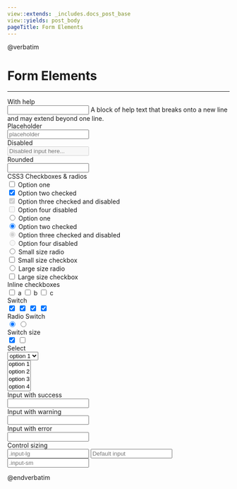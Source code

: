 ```yaml
---
view::extends: _includes.docs_post_base
view::yields: post_body
pageTitle: Form Elements
---
```

@verbatim
# Form Elements
----------

<form class="form-horizontal" method="get">
<div class="form-group">
  <label class="col-sm-4 control-label">With help</label>
  <div class="col-sm-8">
    <input type="text" class="form-control">
    <span class="help-block m-b-none">A block of help text that breaks onto a new line and may extend beyond one line.</span>
  </div>
</div>
<div class="line line-dashed b-b line-lg pull-in"></div>
<div class="form-group">
  <label class="col-sm-4 control-label">Placeholder</label>
  <div class="col-sm-8">
    <input type="text" class="form-control" placeholder="placeholder">
  </div>
</div>
<div class="line line-dashed b-b line-lg pull-in"></div>
<div class="form-group">
  <label class="col-sm-4 control-label">Disabled</label>
  <div class="col-sm-8">
    <input class="form-control" type="text" placeholder="Disabled input here..." disabled="">
  </div>
</div>
<div class="line line-dashed b-b line-lg pull-in"></div>
<div class="form-group">
  <label class="col-sm-4 control-label">Rounded</label>
  <div class="col-sm-8">
    <input type="text" class="form-control rounded">                        
  </div>
</div>
<div class="line line-dashed b-b line-lg pull-in"></div>
<div class="form-group">
  <label class="col-sm-4 control-label">CSS3 Checkboxes &amp; radios</label>
  <div class="col-sm-8">
    <div class="checkbox">
      <label class="i-checks">
        <input type="checkbox" value="">
        <i></i>
        Option one
      </label>
    </div>
    <div class="checkbox">
      <label class="i-checks">
        <input type="checkbox" checked="" value="">
        <i></i>
        Option two checked
      </label>
    </div>
    <div class="checkbox">
      <label class="i-checks">
        <input type="checkbox" checked="" disabled="" value="">
        <i></i>
        Option three checked and disabled
      </label>
    </div>
    <div class="checkbox">
      <label class="i-checks">
        <input type="checkbox" disabled="" value="">
        <i></i>
        Option four disabled
      </label>
    </div>
    <div class="radio">
      <label class="i-checks">
        <input type="radio" name="a" value="option1">
        <i></i>
        Option one
      </label>
    </div>
    <div class="radio">
      <label class="i-checks">
        <input type="radio" name="a" value="option2" checked="">
        <i></i>
        Option two checked
      </label>
    </div>
    <div class="radio">
      <label class="i-checks">
        <input type="radio" value="option2" checked="" disabled="">
        <i></i>
        Option three checked and disabled
      </label>
    </div>
    <div class="radio">
      <label class="i-checks">
        <input type="radio" name="a" disabled="">
        <i></i>
        Option four disabled
      </label>
    </div>
    <div class="radio">
      <label class="i-checks i-checks-sm">
        <input type="radio" name="a">
        <i></i>
        Small size radio
      </label>
    </div>
    <div class="checkbox">
      <label class="i-checks i-checks-sm">
        <input type="checkbox">
        <i></i>
        Small size checkbox
      </label>
    </div>
    <div class="m-b-xs m-t">
      <label class="i-checks i-checks-lg">
        <input type="radio" name="a">
        <i></i>
        Large size radio
      </label>
    </div>
    <div class="checkbox">
      <label class="i-checks i-checks-lg">
        <input type="checkbox">
        <i></i>
        Large size checkbox
      </label>
    </div>
  </div>
</div>
<div class="line line-dashed b-b line-lg pull-in"></div>
<div class="form-group">
  <label class="col-sm-4 control-label">Inline checkboxes</label>
  <div class="col-sm-8">
    <label class="checkbox-inline i-checks">
      <input type="checkbox" value="option1"><i></i> a
    </label>
    <label class="checkbox-inline i-checks">
      <input type="checkbox" value="option2"><i></i> b
    </label>
    <label class="checkbox-inline i-checks">
      <input type="checkbox" value="option3"><i></i> c
    </label>
  </div>
</div>

<div class="line line-dashed b-b line-lg pull-in"></div>
<div class="form-group">
  <label class="col-sm-4 control-label">Switch</label>
  <div class="col-sm-8">
    <label class="i-switch m-t-xs m-r">
      <input type="checkbox" checked="">
      <i></i>
    </label>
    <label class="i-switch bg-info m-t-xs m-r">
      <input type="checkbox" checked="">
      <i></i>
    </label>
    <label class="i-switch bg-primary m-t-xs m-r">
      <input type="checkbox" checked="">
      <i></i>
    </label>
    <label class="i-switch bg-danger m-t-xs m-r">
      <input type="checkbox" checked="">
      <i></i>
    </label>
  </div>
</div>

<div class="line line-dashed b-b line-lg pull-in"></div>
<div class="form-group">
  <label class="col-sm-4 control-label">Radio Switch</label>
  <div class="col-sm-8">
    <label class="i-switch bg-primary m-t-xs m-r">
      <input type="radio" name="switch" checked="">
      <i></i>
    </label>
    <label class="i-switch bg-warning m-t-xs m-r">
      <input type="radio" name="switch">
      <i></i>
    </label>
  </div>
</div>

<div class="line line-dashed b-b line-lg pull-in"></div>
<div class="form-group">
  <label class="col-sm-4 control-label">Switch size</label>
  <div class="col-sm-8">
    <label class="i-switch i-switch-md bg-info m-t-xs m-r">
      <input type="checkbox" checked="">
      <i></i>
    </label>
    <label class="i-switch i-switch-lg bg-dark m-t-xs m-r">
      <input type="checkbox">
      <i></i>
    </label>
  </div>
</div>

<div class="line line-dashed b-b line-lg pull-in"></div>
<div class="form-group">
  <label class="col-sm-4 control-label">Select</label>
  <div class="col-sm-8">
    <select name="account" class="form-control m-b">
      <option>option 1</option>
      <option>option 2</option>
      <option>option 3</option>
      <option>option 4</option>
    </select>
    <div class="col-lg-4 m-l-n">
      <select multiple="" class="form-control">
        <option>option 1</option>
        <option>option 2</option>
        <option>option 3</option>
        <option>option 4</option>
      </select>
    </div>
  </div>
</div>
<div class="line line-dashed b-b line-lg pull-in"></div>
<div class="form-group has-success">
  <label class="col-sm-4 control-label">Input with success</label>
  <div class="col-sm-8">
    <input type="text" class="form-control">
  </div>
</div>
<div class="line line-dashed b-b line-lg pull-in"></div>
<div class="form-group has-warning">
  <label class="col-sm-4 control-label">Input with warning</label>
  <div class="col-sm-8">
    <input type="text" class="form-control">
  </div>
</div>
<div class="line line-dashed b-b line-lg pull-in"></div>
<div class="form-group has-error">
  <label class="col-sm-4 control-label">Input with error</label>
  <div class="col-sm-8">
    <input type="text" class="form-control">
  </div>
</div>
<div class="line line-dashed b-b line-lg pull-in"></div>
<div class="form-group">
  <label class="col-sm-4 control-label">Control sizing</label>
  <div class="col-sm-8">
    <input class="form-control input-lg m-b" type="text" placeholder=".input-lg">
    <input class="form-control m-b" type="text" placeholder="Default input">
    <input class="form-control input-sm" type="text" placeholder=".input-sm">
  </div>
</div>

</form>
  



@endverbatim
